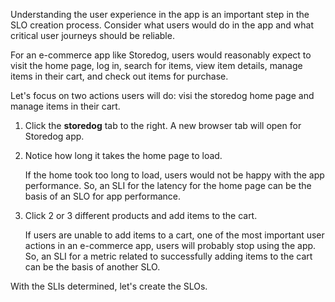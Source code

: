 Understanding the user experience in the app is an important step in the SLO creation process. Consider what users would do in the app and what critical user journeys should be reliable. 

For an e-commerce app like Storedog, users would reasonably expect to visit the home page, log in, search for items, view item details, manage items in their cart, and check out items for purchase.

Let's focus on two actions users will do: visi the storedog home page and manage items in their cart.

1. Click the **storedog** tab to the right. A new browser tab will open for Storedog app. 

2. Notice how long it takes the home page to load. 

   If the home took too long to load, users would not be happy with the app performance. So, an SLI for the latency for the home page can be the basis of an SLO for app performance.

3. Click 2 or 3 different products and add items to the cart.

   If users are unable to add items to a cart, one of the most important user actions in an e-commerce app, users will probably stop using the app. So, an SLI for a metric related to successfully adding items to the cart can be the basis of another SLO.

With the SLIs determined, let's create the SLOs. 